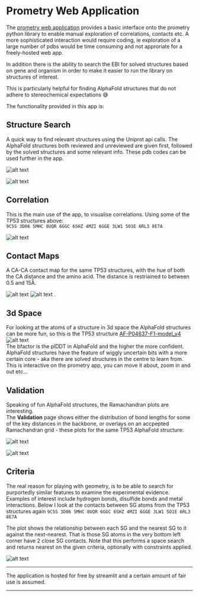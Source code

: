 # Prometry Web Application

The [prometry web application](https://prometry.streamlit.app/) provides a basic interface onto the prometry python library to enable 
manual exploration of correlations, contacts etc.  A more sophisticated interaction would 
require coding, ie exploration of a large number of pdbs would be time consuming and 
not approriate for a freely-hosted web app.

In addition there is the ability to search the EBI for solved structures based on gene 
and organism in order to make it easier to run the library on structures of interest.

This is particularly helpful for finding AlphaFold structures that do not 
adhere to stereochemical expectations 😅


The functionality provided in this app is:

## Structure Search
A quick way to find relevant structures using the Uniprot api calls. The AlphaFold 
structures both reviewed and unreviewed are given first, followed by the solved structures and 
some relevant info. These pdb codes can be used further in the app.  

![alt text](ss_af.png)

![alt text](ss_solved.png)

## Correlation
This is the main use of the app, to visualise correlations. 
Using some of the TP53 structures above:  
`9C5S 3D06 5MHC 8UQR 6GGC 6SHZ 4MZI 6GGE 3LW1 5O1E 6RL3 8E7A`


![alt text](corr.png)

## Contact Maps
A CA-CA contact map for the same TP53 structures, with the hue of both the CA distance 
and the amino acid. The distance is restriained to between 0.5 and 15Å.  

![alt text](cont-ca.png)
![alt text](cont-aa.png)
.

## 3d Space
For looking at the atoms of a structure in 3d space the AlphaFold structures can be more 
fun, so this is the TP53 structure [AF-P04637-F1-model_v4](https://alphafold.ebi.ac.uk/entry/P04637)  
![alt text](3d-alpha.png)  
The bfactor is the plDDT in AlphaFold and the higher the more confident.  AlphaFold structures 
have the feature of wiggly uncertain bits with a more certain core - aka there are 
solved structures in the centre to learn from.  
This is interactive on the prometry app, you can move it about, zoom in and out etc...

## Validation
Speaking of fun AlphaFold structures, the Ramachandran plots are interesting.  
The **Validation** page shows either the distribution of bond lengths for some of the key
distances in the backbone, or overlays on an accpepted Ramachandran grid - 
these plots for the same TP53 AlphaFold structure:  

![alt text](rama-alpha.png)  

![alt text](na-alpha.png)  

## Criteria
The real reason for playing with geometry, is to be able to search for purportedly similar 
features to examine the experimental evidence. Examples of interest include hydrogen bonds, 
disulfide bonds and metal interactions. Below I look at the contacts between SG atoms 
from the TP53 structures again `9C5S 3D06 5MHC 8UQR 6GGC 6SHZ 4MZI 6GGE 3LW1 5O1E 6RL3 8E7A`  

The plot shows the relationship between each SG and the nearest SG to it against the next-nearest. 
That is those SG atoms in the very bottom left corner have 2 close SG contacts. 
Note that this performs a space search and returns nearest on the given criteria, 
optionally with constraints applied.  

![alt text](sg-crit.png)

---  

The application is hosted for free by streamlit and a certain amount of fair use 
is assumed.

---  
